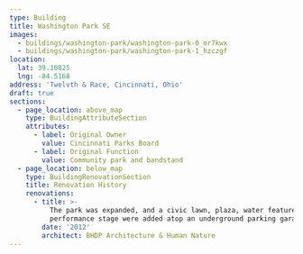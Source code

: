 ```yaml
---
type: Building
title: Washington Park SE
images:
  - buildings/washington-park/washington-park-0_or7kwx
  - buildings/washington-park/washington-park-1_hzczgf
location:
  lat: 39.10825
  lng: -84.5168
address: 'Twelvth & Race, Cincinnati, Ohio'
draft: true
sections:
  - page_location: above_map
    type: BuildingAttributeSection
    attributes:
      - label: Original Owner
        value: Cincinnati Parks Board
      - label: Original Function
        value: Community park and bandstand
  - page_location: below_map
    type: BuildingRenovationSection
    title: Renovation History
    renovations:
      - title: >-
          The park was expanded, and a civic lawn, plaza, water feature, and
          performance stage were added atop an underground parking garage.
        date: '2012'
        architect: BHDP Architecture & Human Nature
---
```

